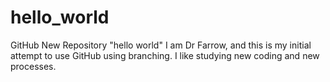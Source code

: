 # hello_world
GitHub New Repository "hello world"
I am Dr Farrow, and this is my initial attempt to use GitHub using branching. I
like studying new coding and new processes.
